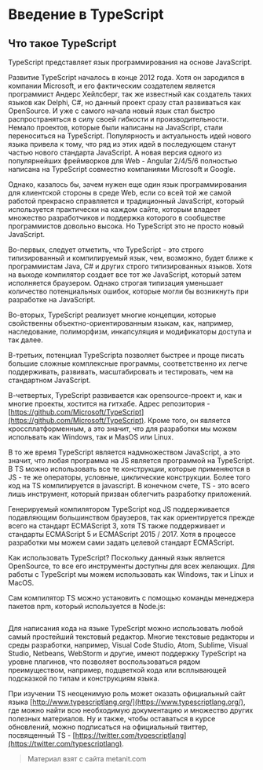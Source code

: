 # Введение в TypeScript

## Что такое TypeScript

TypeScript представляет язык программирования на основе JavaScript.

Развитие TypeScript началось в конце 2012 года. Хотя он зародился в компании Microsoft, и его фактическим создателем является программист Андерс Хейлсберг, так же известный как создатель таких языков как Delphi, C#, но данный проект сразу стал развиваться как OpenSource. И уже с самого начала новый язык стал быстро распространяться в силу своей гибкости и производительности. Немало проектов, которые были написаны на JavaScript, стали переноситься на TypeScript. Популярность и актуальность идей нового языка привела к тому, что ряд из этих идей в последующем станут частью нового стандарта JavaScript. А новая версия одного из популярнейших фреймворков для Web - Angular 2/4/5/6 полностью написана на TypeScript совместно компаниями Microsoft и Google.

Однако, казалось бы, зачем нужен еще один язык программирования для клиентской стороны в среде Web, если со всей той же самой работой прекрасно справляется и традиционный JavaScript, который используется практически на каждом сайте, которым владеет множество разработчиков и поддержка которого в сообществе программистов довольно высока. Но TypeScript это не просто новый JavaScript.

Во-первых, следует отметить, что TypeScript - это строго типизированный и компилируемый язык, чем, возможно, будет ближе к программистам Java, C# и других строго типизированных языков. Хотя на выходе компилятор создает все тот же JavaScript, который затем исполняется браузером. Однако строгая типизация уменьшает количество потенциальных ошибок, которые могли бы возникнуть при разработке на JavaScript.

Во-вторых, TypeScript реализует многие концепции, которые свойственны объектно-ориентированным языкам, как, например, наследование, полиморфизм, инкапсуляция и модификаторы доступа и так далее.

В-третьих, потенциал TypeScriptа позволяет быстрее и проще писать большие сложные комплексные программы, соответственно их легче поддерживать, развивать, масштабировать и тестировать, чем на стандартном JavaScript.

В-четвертых, TypeScript развивается как opensource-проект и, как и многие проекты, хостится на гитхабе. Адрес репозитория - [https://github.com/Microsoft/TypeScript](https://github.com/Microsoft/TypeScript). Кроме того, он является кроссплатформенным, а это значит, что для разработки мы можем испольвать как Windows, так и MasOS или Linux.

В то же время TypeScript является надмножеством JavaScript, а это значит, что любая программа на JS является программой на TypeScript. В TS можно использовать все те конструкции, которые применяются в JS - те же операторы, условные, циклические конструкции. Более того код на TS компилируется в javascript. В конечном счете, TS - это всего лишь инструмент, который призван облегчить разработку приложений.

Генерируемый компилятором TypeScript код JS поддерживается подавляющим большинством браузеров, так как ориентируется прежде всего на стандарт ECMAScript 3, хотя TS также поддерживает и стандарты ECMAScript 5 и ECMAScript 2015 / 2017. Хотя в процессе разработки мы можем сами задать целевой стандарт ECMAScript.

Как использовать TypeScript? Поскольку данный язык является OpenSource, то все его инструменты доступны для всех желающих. Для работы с TypeScript мы можем использовать как Windows, так и Linux и MacOS.

Сам компилятор TS можно установить с помощью команды менеджера пакетов npm, который используется в Node.js:

```

```

Для написания кода на языке TypeScript можно использовать любой самый простейший текстовый редактор. Многие текстовые редакторы и среды разработки, например, Visual Code Studio, Atom, Sublime, Visual Studio, Netbeans, WebStorm и другие, имеют поддержку TypeScript на уровне плагинов, что позволяет воспользоваться рядом преимуществом, например, подцветкой кода или всплывающей подсказкой по типам и конструкциям языка.

При изучении TS неоценимую роль может оказать официальный сайт языка [http://www.typescriptlang.org/](https://www.typescriptlang.org/), где можно найти всю необходимую документацию и множество других полезных материалов. Ну и также, чтобы оставаться в курсе обновлений, можно подписаться на официальный твиттер, посвященный TS - [https://twitter.com/typescriptlang](https://twitter.com/typescriptlang).


> Материал взят с сайта metanit.com